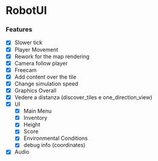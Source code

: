 # RobotUI

### Features

- [x] Slower tick
- [x] Player Movement
- [x] Rework for the map rendering
- [x] Camera follow player
- [x] Freecam
- [x] Add content over the tile
- [x] Change simulation speed
- [x] Graphics Overall
- [x] Vedere a distanza (discover_tiles e one_direction_view)
- [x] UI
  - [x] Main Menu
  - [x] Inventory
  - [x] Height
  - [x] Score
  - [x] Environmental Conditions
  - [x] debug info (coordinates)
- [x] Audio 
